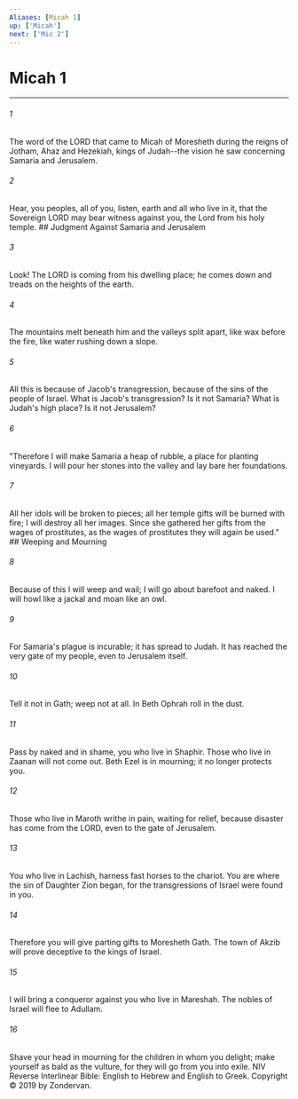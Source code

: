 ```yaml
---
Aliases: [Micah 1]
up: ['Micah']
next: ['Mic 2']
---
```

# Micah 1

***


###### 1 
The word of the LORD that came to Micah of Moresheth during the reigns of Jotham, Ahaz and Hezekiah, kings of Judah--the vision he saw concerning Samaria and Jerusalem. 

###### 2 
Hear, you peoples, all of you, listen, earth and all who live in it, that the Sovereign LORD may bear witness against you, the Lord from his holy temple. ## Judgment Against Samaria and Jerusalem 

###### 3 
Look! The LORD is coming from his dwelling place; he comes down and treads on the heights of the earth. 

###### 4 
The mountains melt beneath him and the valleys split apart, like wax before the fire, like water rushing down a slope. 

###### 5 
All this is because of Jacob's transgression, because of the sins of the people of Israel. What is Jacob's transgression? Is it not Samaria? What is Judah's high place? Is it not Jerusalem? 

###### 6 
"Therefore I will make Samaria a heap of rubble, a place for planting vineyards. I will pour her stones into the valley and lay bare her foundations. 

###### 7 
All her idols will be broken to pieces; all her temple gifts will be burned with fire; I will destroy all her images. Since she gathered her gifts from the wages of prostitutes, as the wages of prostitutes they will again be used." ## Weeping and Mourning 

###### 8 
Because of this I will weep and wail; I will go about barefoot and naked. I will howl like a jackal and moan like an owl. 

###### 9 
For Samaria's plague is incurable; it has spread to Judah. It has reached the very gate of my people, even to Jerusalem itself. 

###### 10 
Tell it not in Gath; weep not at all. In Beth Ophrah roll in the dust. 

###### 11 
Pass by naked and in shame, you who live in Shaphir. Those who live in Zaanan will not come out. Beth Ezel is in mourning; it no longer protects you. 

###### 12 
Those who live in Maroth writhe in pain, waiting for relief, because disaster has come from the LORD, even to the gate of Jerusalem. 

###### 13 
You who live in Lachish, harness fast horses to the chariot. You are where the sin of Daughter Zion began, for the transgressions of Israel were found in you. 

###### 14 
Therefore you will give parting gifts to Moresheth Gath. The town of Akzib will prove deceptive to the kings of Israel. 

###### 15 
I will bring a conqueror against you who live in Mareshah. The nobles of Israel will flee to Adullam. 

###### 16 
Shave your head in mourning for the children in whom you delight; make yourself as bald as the vulture, for they will go from you into exile. NIV Reverse Interlinear Bible: English to Hebrew and English to Greek. Copyright © 2019 by Zondervan.
